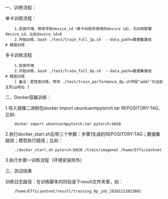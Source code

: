 一、训练流程：
    
单卡训练流程：

```
	1.安装环境，修改字段device_id（单卡训练所使用的device id），为训练配置device_id，比如device_id=0
	2.开始训练，bash ./test/train_full_1p.sh  --data_path=数据集路径           # 精度训练
```

	
多卡训练流程

```
	1.安装环境
	2.开始训练，bash ./test/train_full_8p.sh  --data_path=数据集路径           # 精度训练
	[ 备注：若性能训练，修改 ./test/train_performance_8p.sh字段"addr"为当前主机ip地址 ]
```


	
二、Docker容器训练：
    
1.导入镜像二进制包docker import ubuntuarmpytorch.tar REPOSITORY:TAG, 比如:

        docker import ubuntuarmpytorch.tar pytorch:b020

2.执行docker_start.sh后带三个参数：步骤1生成的REPOSITORY:TAG；数据集路径；模型执行路径；比如：

        ./docker_start.sh pytorch:b020 /train/imagenet /home/Efficientnet

3.执行步骤一训练流程（环境安装除外）
	
三、测试结果
    
训练日志路径：在训练脚本的同目录下result文件夹里，如：

        /home/Efficientnet/result/training_8p_job_20201121023601
        
	

